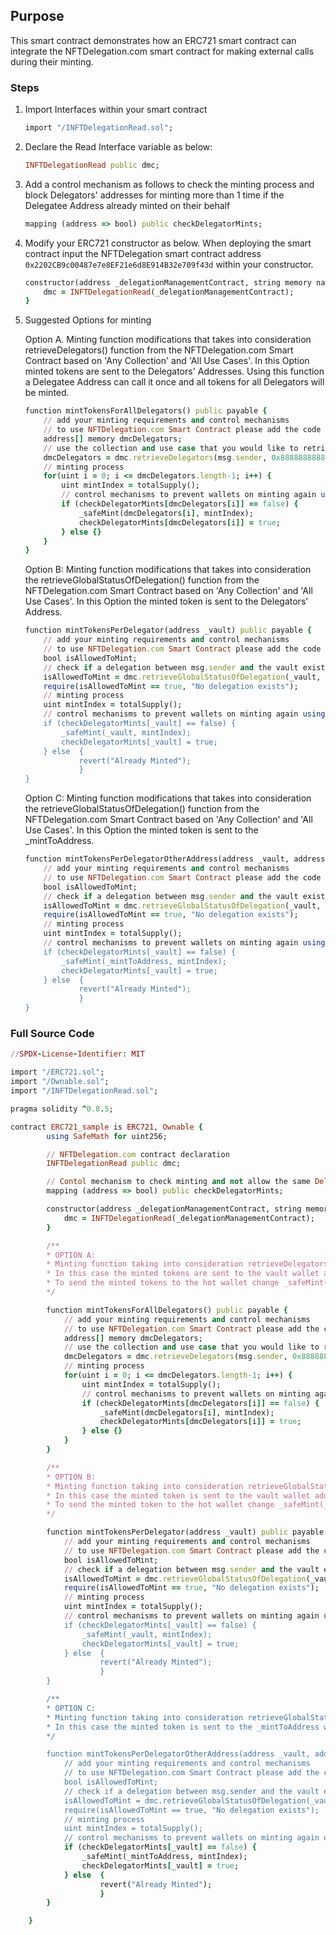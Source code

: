 ## Purpose

This smart contract demonstrates how an ERC721 smart contract can integrate the NFTDelegation.com smart contract for making external calls during their minting.

### Steps

1. Import Interfaces within your smart contract
    ```ruby
    import "/INFTDelegationRead.sol";
    ```

2. Declare the Read Interface variable as below:
    ```ruby
    INFTDelegationRead public dmc;
    ```

3. Add a control mechanism as follows to check the minting process and block Delegators' addresses for minting more than 1 time if the Delegatee Address already minted on their behalf

    ```ruby
    mapping (address => bool) public checkDelegatorMints;
    ```

4. Modify your ERC721 constructor as below. When deploying the smart contract input the NFTDelegation smart contract address `0x2202CB9c00487e7e8EF21e6d8E914B32e709f43d` within your constructor.
    ```ruby
    constructor(address _delegationManagementContract, string memory name, string memory symbol) ERC721(name, symbol) {
        dmc = INFTDelegationRead(_delegationManagementContract);
    }
    ```

5. Suggested Options for minting

    Option A. Minting function modifications that takes into consideration retrieveDelegators() function from the NFTDelegation.com Smart Contract based on 'Any Collection' and 'All Use Cases'. In this Option minted tokens are sent to the Delegators' Addresses. Using this function a Delegatee Address can call it once and all tokens for all Delegators will be minted.
    ```ruby
    function mintTokensForAllDelegators() public payable {
        // add your minting requirements and control mechanisms
        // to use NFTDelegation.com Smart Contract please add the code below
        address[] memory dmcDelegators;
        // use the collection and use case that you would like to retrieve delegators, in this case is 'Any Collection' and 'All Use Cases'
        dmcDelegators = dmc.retrieveDelegators(msg.sender, 0x8888888888888888888888888888888888888888, 1);
        // minting process
        for(uint i = 0; i <= dmcDelegators.length-1; i++) {
            uint mintIndex = totalSupply();
            // control mechanisms to prevent wallets on minting again using the same delegators addresses
            if (checkDelegatorMints[dmcDelegators[i]] == false) {
                _safeMint(dmcDelegators[i], mintIndex);
                checkDelegatorMints[dmcDelegators[i]] = true;
            } else {}
        }
    }
    ```
    Option B: Minting function modifications that takes into consideration the retrieveGlobalStatusOfDelegation() function from the NFTDelegation.com Smart Contract based on 'Any Collection' and 'All Use Cases'. In this Option the minted token is sent to the Delegators' Address. 
    ```ruby
    function mintTokensPerDelegator(address _vault) public payable {
        // add your minting requirements and control mechanisms
        // to use NFTDelegation.com Smart Contract please add the code below
        bool isAllowedToMint;
        // check if a delegation between msg.sender and the vault exists on a specific usecase and collection, in this case is 'Any Collection' and 'All Use Cases'
        isAllowedToMint = dmc.retrieveGlobalStatusOfDelegation(_vault, 0x8888888888888888888888888888888888888888, msg.sender, 1);
        require(isAllowedToMint == true, "No delegation exists");
        // minting process
        uint mintIndex = totalSupply();
        // control mechanisms to prevent wallets on minting again using the delegator's address
        if (checkDelegatorMints[_vault] == false) {
            _safeMint(_vault, mintIndex);
            checkDelegatorMints[_vault] = true;
        } else  { 
                revert("Already Minted");
                }
    }
    ```
    Option C: Minting function modifications that takes into consideration the retrieveGlobalStatusOfDelegation() function from the NFTDelegation.com Smart Contract based on 'Any Collection' and 'All Use Cases'. In this Option the minted token is sent to the _mintToAddress. 
    ```ruby
    function mintTokensPerDelegatorOtherAddress(address _vault, address _mintToAddress) public payable {
        // add your minting requirements and control mechanisms
        // to use NFTDelegation.com Smart Contract please add the code below
        bool isAllowedToMint;
        // check if a delegation between msg.sender and the vault exists on a specific usecase and collection, in this case is 'Any Collection' and 'All Use Cases'
        isAllowedToMint = dmc.retrieveGlobalStatusOfDelegation(_vault, 0x8888888888888888888888888888888888888888, msg.sender, 1);
        require(isAllowedToMint == true, "No delegation exists");
        // minting process
        uint mintIndex = totalSupply();
        // control mechanisms to prevent wallets on minting again using the delegator's address
        if (checkDelegatorMints[_vault] == false) {
            _safeMint(_mintToAddress, mintIndex);
            checkDelegatorMints[_vault] = true;
        } else  { 
                revert("Already Minted");
                }
    }
    ```

### Full Source Code

```ruby
//SPDX-License-Identifier: MIT

import "/ERC721.sol";
import "/Ownable.sol";
import "/INFTDelegationRead.sol";

pragma solidity ^0.8.5;

contract ERC721_sample is ERC721, Ownable {
        using SafeMath for uint256;

        // NFTDelegation.com contract declaration
        INFTDelegationRead public dmc;

        // Contol mechanism to check minting and not allow the same Delegatees to mint again
        mapping (address => bool) public checkDelegatorMints;

        constructor(address _delegationManagementContract, string memory name, string memory symbol) ERC721(name, symbol) {
            dmc = INFTDelegationRead(_delegationManagementContract);
        }

        /**
        * OPTION A:
        * Minting function taking into consideration retrieveDelegators() function from the NFTDelegation.com Smart Contract
        * In this case the minted tokens are sent to the vault wallet addresses (Delegators Addresses)
        * To send the minted tokens to the hot wallet change _safeMint(dmcDelegators[i], mintIndex) to _safeMint(msg.sender, mintIndex);
        */

        function mintTokensForAllDelegators() public payable {
            // add your minting requirements and control mechanisms
            // to use NFTDelegation.com Smart Contract please add the code below
            address[] memory dmcDelegators;
            // use the collection and use case that you would like to retrieve delegators, in this case is 'Any Collection' and 'All Use Cases'
            dmcDelegators = dmc.retrieveDelegators(msg.sender, 0x8888888888888888888888888888888888888888, 1);
            // minting process
            for(uint i = 0; i <= dmcDelegators.length-1; i++) {
                uint mintIndex = totalSupply();
                // control mechanisms to prevent wallets on minting again using the delegators addresses
                if (checkDelegatorMints[dmcDelegators[i]] == false) {
                    _safeMint(dmcDelegators[i], mintIndex);
                    checkDelegatorMints[dmcDelegators[i]] = true;
                } else {}
            }
        }

        /**
        * OPTION B:
        * Minting function taking into consideration retrieveGlobalStatusOfDelegation() function from the NFTDelegation.com Smart Contract
        * In this case the minted token is sent to the vault wallet address, Deelgator's Address
        * To send the minted token to the hot wallet change _safeMint(_vault, mintIndex) --> _safeMint(msg.sender, mintIndex);
        */

        function mintTokensPerDelegator(address _vault) public payable {
            // add your minting requirements and control mechanisms
            // to use NFTDelegation.com Smart Contract please add the code below
            bool isAllowedToMint;
            // check if a delegation between msg.sender and the vault exists on a specific usecase and collection, in this case is 'Any Collection' and 'All Use Cases'
            isAllowedToMint = dmc.retrieveGlobalStatusOfDelegation(_vault, 0x8888888888888888888888888888888888888888, msg.sender, 1);
            require(isAllowedToMint == true, "No delegation exists");
            // minting process
            uint mintIndex = totalSupply();
            // control mechanisms to prevent wallets on minting again using the delegator's address
            if (checkDelegatorMints[_vault] == false) {
                _safeMint(_vault, mintIndex);
                checkDelegatorMints[_vault] = true;
            } else  { 
                    revert("Already Minted");
                    }
        }

        /**
        * OPTION C:
        * Minting function taking into consideration retrieveGlobalStatusOfDelegation() function from the NFTDelegation.com Smart Contract
        * In this case the minted token is sent to the _mintToAddress wallet address
        */

        function mintTokensPerDelegatorOtherAddress(address _vault, address _mintToAddress) public payable {
            // add your minting requirements and control mechanisms
            // to use NFTDelegation.com Smart Contract please add the code below
            bool isAllowedToMint;
            // check if a delegation between msg.sender and the vault exists on a specific usecase and collection, in this case is 'Any Collection' and 'All Use Cases'
            isAllowedToMint = dmc.retrieveGlobalStatusOfDelegation(_vault, 0x8888888888888888888888888888888888888888, msg.sender, 1);
            require(isAllowedToMint == true, "No delegation exists");
            // minting process
            uint mintIndex = totalSupply();
            // control mechanisms to prevent wallets on minting again using the delegator's address
            if (checkDelegatorMints[_vault] == false) {
                _safeMint(_mintToAddress, mintIndex);
                checkDelegatorMints[_vault] = true;
            } else  { 
                    revert("Already Minted");
                    }
        }

    }
```
